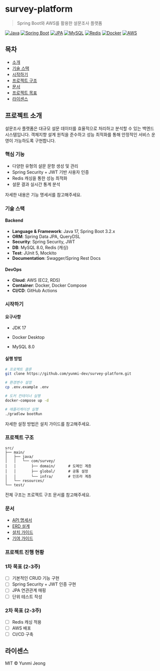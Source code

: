 # survey-platform

> Spring Boot와 AWS를 활용한 설문조사 플랫폼

[![Java](https://img.shields.io/badge/Java-17-007396?logo=java)](https://adoptium.net/)
[![Spring Boot](https://img.shields.io/badge/Spring_Boot-3.2.x-6DB33F?logo=springboot)](https://spring.io/projects/spring-boot)
[![JPA](https://img.shields.io/badge/JPA-3.2.x-6DB33F?logo=hibernate)](https://spring.io/projects/spring-data-jpa)
[![MySQL](https://img.shields.io/badge/MySQL-8.0-4479A1?logo=mysql&logoColor=white)](https://www.mysql.com/)
[![Redis](https://img.shields.io/badge/Redis-7.0-DC382D?logo=redis&logoColor=white)](https://redis.io/)
[![Docker](https://img.shields.io/badge/Docker-24.0.5-2496ED?logo=docker&logoColor=white)](https://www.docker.com/)
[![AWS](https://img.shields.io/badge/AWS-EC2_&_RDS-232F3E?logo=amazonaws)](https://aws.amazon.com/)


## 목차
- [소개](#프로젝트-소개)
- [기술 스택](#기술-스택)
- [시작하기](#실행-방법)
- [프로젝트 구조](#프로젝트-구조)
- [문서](#문서)
- [프로젝트 목표](#프로젝트-목표)
- [라이센스](#라이센스)


## 프로젝트 소개

설문조사 플랫폼은 대규모 설문 데이터를 효율적으로 처리하고 분석할 수 있는 백엔드 시스템입니다. 객체지향 설계 원칙을 준수하고 성능 최적화를 통해 안정적인 서비스 운영이 가능하도록 구현합니다.


### 핵심 기능

- 다양한 유형의 설문 문항 생성 및 관리
- Spring Security + JWT 기반 사용자 인증
- Redis 캐싱을 통한 성능 최적화
- 설문 결과 실시간 통계 분석

자세한 내용은 기능 명세서를 참고해주세요.


### 기술 스택

#### Backend
- **Language & Framework**: Java 17, Spring Boot 3.2.x
- **ORM**: Spring Data JPA, QueryDSL
- **Security**: Spring Security, JWT
- **DB**: MySQL 8.0, Redis (캐싱)
- **Test**: JUnit 5, Mockito
- **Documentation**: Swagger/Spring Rest Docs

#### DevOps
- **Cloud**: AWS (EC2, RDS)
- **Container**: Docker, Docker Compose
- **CI/CD**: GitHub Actions


### 시작하기

#### 요구사항

- JDK 17
  
- Docker Desktop
  
- MySQL 8.0

#### 실행 방법
```bash
# 프로젝트 클론
git clone https://github.com/yunmi-dev/survey-platform.git

# 환경변수 설정
cp .env.example .env

# 도커 컨테이너 실행
docker-compose up -d

# 애플리케이션 실행
./gradlew bootRun
```
자세한 설정 방법은 설치 가이드를 참고해주세요.


### 프로젝트 구조

```
src/
├── main/
│   ├── java/
│   │   └── com/survey/
│   │       ├── domain/      # 도메인 계층
│   │       ├── global/      # 공통 설정
│   │       └── infra/       # 인프라 계층
│   └── resources/
└── test/
```
전체 구조는 프로젝트 구조 문서를 참고해주세요.


### 문서
- [API 명세서](./docs/API_SPECIFICATION.md)
- [ERD 설계](./docs/ERD.md)
- [설치 가이드](./docs/INSTALLATION.md)
- [기여 가이드](./docs/CONTRIBUTING.md)


### 프로젝트 진행 현황

### 1차 목표 (2-3주)
- [ ] 기본적인 CRUD 기능 구현
- [ ] Spring Security + JWT 인증 구현
- [ ] JPA 연관관계 매핑
- [ ] 단위 테스트 작성

### 2차 목표 (2-3주)
- [ ] Redis 캐싱 적용
- [ ] AWS 배포
- [ ] CI/CD 구축

## 라이센스
MIT © Yunmi Jeong
